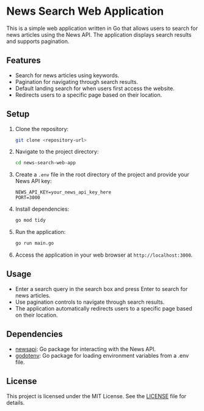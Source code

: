 # News Search Web Application

This is a simple web application written in Go that allows users to search for news articles using the News API. The application displays search results and supports pagination.

## Features

- Search for news articles using keywords.
- Pagination for navigating through search results.
- Default landing search for when users first access the website.
- Redirects users to a specific page based on their location.

## Setup

1. Clone the repository:

    ```bash
    git clone <repository-url>
    ```

2. Navigate to the project directory:

    ```bash
    cd news-search-web-app
    ```

3. Create a `.env` file in the root directory of the project and provide your News API key:

    ```env
    NEWS_API_KEY=your_news_api_key_here
    PORT=3000
    ```

4. Install dependencies:

    ```bash
    go mod tidy
    ```

5. Run the application:

    ```bash
    go run main.go
    ```

6. Access the application in your web browser at `http://localhost:3000`.

## Usage

- Enter a search query in the search box and press Enter to search for news articles.
- Use pagination controls to navigate through search results.
- The application automatically redirects users to a specific page based on their location.

## Dependencies

- [newsapi](https://github.com/freshman-tech/news-demo-starter-files/news): Go package for interacting with the News API.
- [godotenv](https://github.com/joho/godotenv): Go package for loading environment variables from a .env file.

## License

This project is licensed under the MIT License. See the [LICENSE](LICENSE) file for details.

